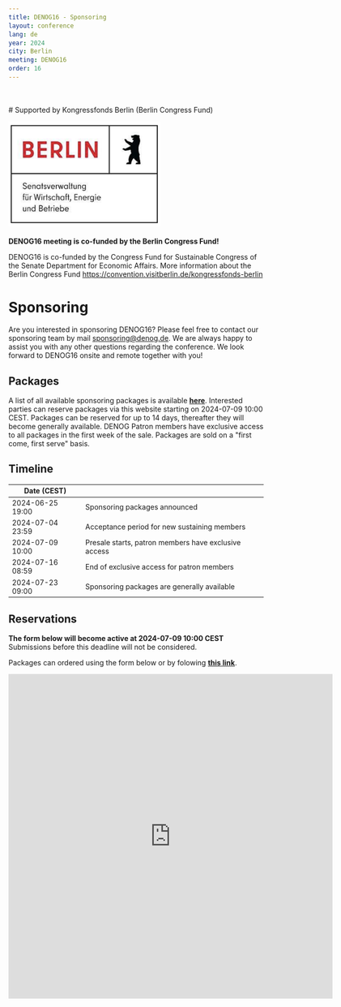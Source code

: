 ```yaml
---
title: DENOG16 - Sponsoring
layout: conference
lang: de
year: 2024
city: Berlin
meeting: DENOG16
order: 16
---
```


<br />
<br />
# Supported by
Kongressfonds Berlin (Berlin Congress Fund)
<br />

<img width="300px" src="/images/meetings/denog15/sponsor_berlin.png"/><br />
<br />
<b>DENOG16 meeting is co-funded by the Berlin Congress Fund!</b> <br />

DENOG16 is co-funded by the Congress Fund for Sustainable Congress of the Senate Department for Economic Affairs. 
More information about the Berlin Congress Fund <a href="https://convention.visitberlin.de/kongressfonds-berlin">https://convention.visitberlin.de/kongressfonds-berlin</a>


# Sponsoring

Are you interested in sponsoring DENOG16? Please feel free to contact our sponsoring team by mail [sponsoring@denog.de](mailto:sponsoring@denog.de).
We are always happy to assist you with any other questions regarding the conference.
We look forward to DENOG16 onsite and remote together with you!


## Packages
A list of all available sponsoring packages is available [**here**](/files/denog16/DENOG16_sponsoring_v1.pdf).
Interested parties can reserve packages via this website starting on 2024-07-09 10:00 CEST.
Packages can be reserved for up to 14 days, thereafter they will become generally available.
DENOG Patron members have exclusive access to all packages in the first week of the sale.
Packages are sold on a "first come, first serve" basis.

## Timeline

| Date (CEST)       |                                                      |
|-------------------|------------------------------------------------------|
| 2024-06-25  19:00 | Sponsoring packages announced                        |
| 2024-07-04  23:59 | Acceptance period for new sustaining members         |
| 2024-07-09  10:00 | Presale starts, patron members have exclusive access |
| 2024-07-16  08:59 | End of exclusive access for patron members           |
| 2024-07-23  09:00 | Sponsoring packages are generally available          |

## Reservations

**The form below will become active at 2024-07-09 10:00 CEST**
Submissions before this deadline will not be considered.

Packages can ordered using the form below or by folowing [**this link**](https://forms.gle/wMUBxPfGvviVS4537).

<iframe src="https://docs.google.com/forms/d/e/1FAIpQLSfm5mukBtev91qtytaivYB_6epqpqQ_t-wvPNY9wLv3NbDoOg/viewform?embedded=true" width="640" height="640" frameborder="0" marginheight="0" marginwidth="0">Wird geladen…</iframe>

<br/>
<br/>
<br/>
